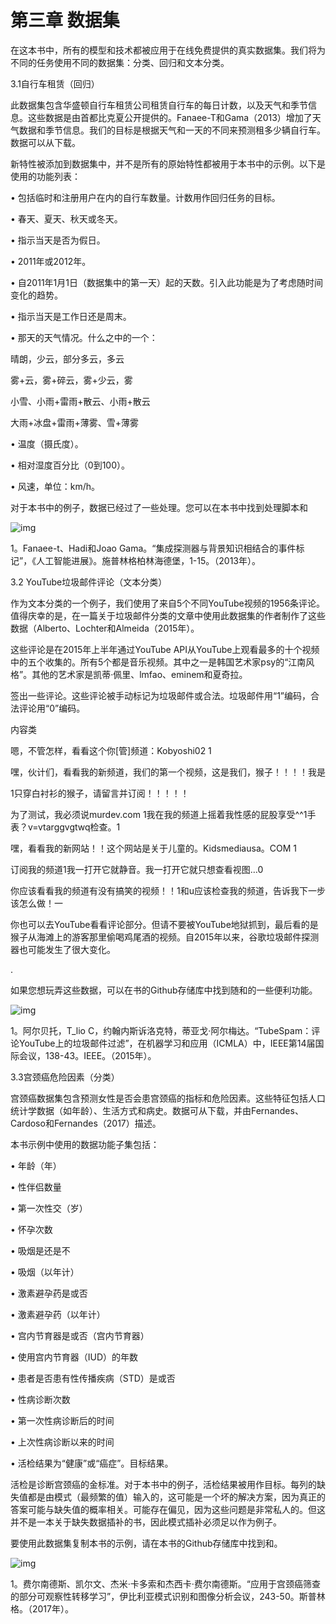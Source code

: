 # 第三章 数据集

在这本书中，所有的模型和技术都被应用于在线免费提供的真实数据集。我们将为不同的任务使用不同的数据集：分类、回归和文本分类。

3.1自行车租赁（回归）

此数据集包含华盛顿自行车租赁公司租赁自行车的每日计数，以及天气和季节信息。这些数据是由首都比克夏公开提供的。Fanaee-T和Gama（2013）增加了天气数据和季节信息。我们的目标是根据天气和一天的不同来预测租多少辆自行车。数据可以从下载。

新特性被添加到数据集中，并不是所有的原始特性都被用于本书中的示例。以下是使用的功能列表：

•  包括临时和注册用户在内的自行车数量。计数用作回归任务的目标。

•  春天、夏天、秋天或冬天。

•  指示当天是否为假日。

•  2011年或2012年。

•  自2011年1月1日（数据集中的第一天）起的天数。引入此功能是为了考虑随时间变化的趋势。

•  指示当天是工作日还是周末。

•  那天的天气情况。什么之中的一个：

晴朗，少云，部分多云，多云

雾+云，雾+碎云，雾+少云，雾

小雪、小雨+雷雨+散云、小雨+散云

大雨+冰盘+雷雨+薄雾、雪+薄雾

•  温度（摄氏度）。

•  相对湿度百分比（0到100）。

•  风速，单位：km/h。

对于本书中的例子，数据已经过了一些处理。您可以在本书中找到处理脚本和

![img](file:///C:/Users/ADMINI~1/AppData/Local/Temp/msohtmlclip1/01/clip_image001.gif)

1。Fanaee-t、Hadi和Joao Gama。“集成探测器与背景知识相结合的事件标记”，《人工智能进展》。施普林格柏林海德堡，1-15。（2013年）。

3.2 YouTube垃圾邮件评论（文本分类）

作为文本分类的一个例子，我们使用了来自5个不同YouTube视频的1956条评论。值得庆幸的是，在一篇关于垃圾邮件分类的文章中使用此数据集的作者制作了这些数据（Alberto、Lochter和Almeida（2015年）。

这些评论是在2015年上半年通过YouTube API从YouTube上观看最多的十个视频中的五个收集的。所有5个都是音乐视频。其中之一是韩国艺术家psy的“江南风格”。其他的艺术家是凯蒂·佩里、lmfao、eminem和夏奇拉。

签出一些评论。这些评论被手动标记为垃圾邮件或合法。垃圾邮件用“1”编码，合法评论用“0”编码。

内容类

嗯，不管怎样，看看这个你[管]频道：Kobyoshi02 1

嘿，伙计们，看看我的新频道，我们的第一个视频，这是我们，猴子！！！！我是

1只穿白衬衫的猴子，请留言并订阅！！！！！

为了测试，我必须说murdev.com 1我在我的频道上摇着我性感的屁股享受^^1手表？v=vtarggvgtwq检查。1

嘿，看看我的新网站！！这个网站是关于儿童的。Kidsmediausa。COM 1

订阅我的频道1我一打开它就静音。我一打开它就只想查看视图…0

你应该看看我的频道有没有搞笑的视频！！1和u应该检查我的频道，告诉我下一步该怎么做！一

你也可以去YouTube看看评论部分。但请不要被YouTube地狱抓到，最后看的是猴子从海滩上的游客那里偷喝鸡尾酒的视频。自2015年以来，谷歌垃圾邮件探测器也可能发生了很大变化。

.

如果您想玩弄这些数据，可以在书的Github存储库中找到随和的一些便利功能。

![img](file:///C:/Users/ADMINI~1/AppData/Local/Temp/msohtmlclip1/01/clip_image002.gif)

1。阿尔贝托，T_lio C，约翰内斯诉洛克特，蒂亚戈·阿尔梅达。“TubeSpam：评论YouTube上的垃圾邮件过滤”，在机器学习和应用（ICMLA）中，IEEE第14届国际会议，138-43。IEEE。（2015年）。

3.3宫颈癌危险因素（分类）

宫颈癌数据集包含预测女性是否会患宫颈癌的指标和危险因素。这些特征包括人口统计学数据（如年龄）、生活方式和病史。数据可从下载，并由Fernandes、Cardoso和Fernandes（2017）描述。

本书示例中使用的数据功能子集包括：

•  年龄（年）

•  性伴侣数量

•  第一次性交（岁）

•  怀孕次数

•  吸烟是还是不

•  吸烟（以年计）

•  激素避孕药是或否

•  激素避孕药（以年计）

•  宫内节育器是或否（宫内节育器）

•  使用宫内节育器（IUD）的年数

•  患者是否患有性传播疾病（STD）是或否

•  性病诊断次数

•  第一次性病诊断后的时间

•  上次性病诊断以来的时间

•  活检结果为“健康”或“癌症”。目标结果。

活检是诊断宫颈癌的金标准。对于本书中的例子，活检结果被用作目标。每列的缺失值都是由模式（最频繁的值）输入的，这可能是一个坏的解决方案，因为真正的答案可能与缺失值的概率相关。可能存在偏见，因为这些问题是非常私人的。但这并不是一本关于缺失数据插补的书，因此模式插补必须足以作为例子。

要使用此数据集复制本书的示例，请在本书的Github存储库中找到和。

![img](file:///C:/Users/ADMINI~1/AppData/Local/Temp/msohtmlclip1/01/clip_image003.gif)

1。费尔南德斯、凯尔文、杰米·卡多索和杰西卡·费尔南德斯。“应用于宫颈癌筛查的部分可观察性转移学习”，伊比利亚模式识别和图像分析会议，243-50。斯普林格。（2017年）。